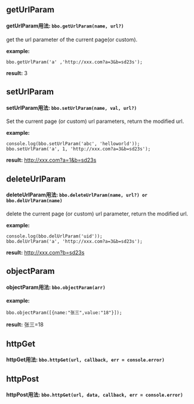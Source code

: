 ## getUrlParam
#### getUrlParam用法:  `bbo.getUrlParam(name, url?)`
get the url parameter of the current page(or custom).

**example:** 
```
bbo.getUrlParam('a' ,'http://xxx.com?a=3&b=sd23s');
```
**result:** 3


## setUrlParam 
#### setUrlParam用法:  `bbo.setUrlParam(name, val, url?)`
Set the current page (or custom) url parameters, return the modified url.

**example:** 
```
console.log(bbo.setUrlParam('abc', 'helloworld')); 
bbo.setUrlParam('a', 1, 'http://xxx.com?a=3&b=sd23s');
```
**result:**  http://xxx.com?a=1&b=sd23s


## deleteUrlParam
#### deleteUrlParam用法:  `bbo.deleteUrlParam(name, url?) or bbo.delUrlParam(name)`
delete the current page (or custom) url parameter, return the modified url.

**example:** 
```
console.log(bbo.delUrlParam('uid')); 
bbo.delUrlParam('a', 'http://xxx.com?a=3&b=sd23s');
```
**result:**  http://xxx.com?b=sd23s


## objectParam
#### objectParam用法:  `bbo.objectParam(arr)`

**example:** 
```
bbo.objectParam([{name:"张三",value:"18"}]);
```
**result:**  张三=18


## httpGet
#### httpGet用法:  `bbo.httpGet(url, callback, err = console.error)`




## httpPost
#### httpPost用法:  `bbo.httpGet(url, data, callback, err = console.error)`
